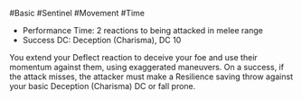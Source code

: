 #Basic #Sentinel #Movement #Time 

- Performance Time: 2 reactions to being attacked in melee range
- Success DC: Deception (Charisma), DC 10
 
You extend your Deflect reaction to deceive your foe and use their momentum against them, using exaggerated maneuvers. On a success, if the attack misses, the attacker must make a Resilience saving throw against your basic Deception (Charisma) DC or fall prone.